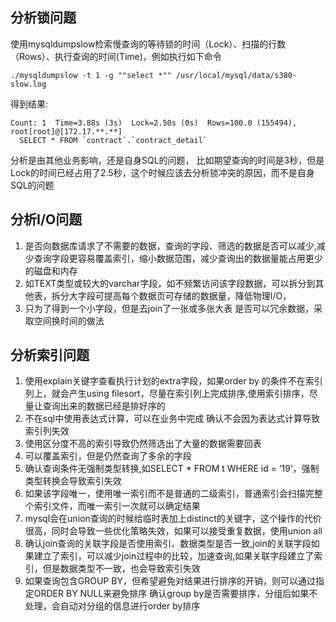 ## 分析锁问题
使用mysqldumpslow检索慢查询的等待锁的时间（Lock）、扫描的行数（Rows）、执行查询的时间(Time)，例如执行如下命令
```code
./mysqldumpslow -t 1 -g ""select *"" /usr/local/mysql/data/s380-slow.log
```
得到结果:
```code
Count: 1  Time=3.88s (3s)  Lock=2.50s (0s)  Rows=100.0 (155494), root[root]@[172.17.**.**]
  SELECT * FROM `contract`.`contract_detail`
```	
分析是由其他业务影响，还是自身SQL的问题， 比如期望查询的时间是3秒，但是Lock的时间已经占用了2.5秒，这个时候应该去分析锁冲突的原因，而不是自身SQL的问题
## 分析I/O问题
1. 是否向数据库请求了不需要的数据，查询的字段、筛选的数据是否可以减少,减少查询字段更容易覆盖索引，缩小数据范围，减少查询出的数据量能占用更少的磁盘和内存
2. 如TEXT类型或较大的varchar字段，如不频繁访问该字段数据，可以拆分到其他表，拆分大字段可提高每个数据页可存储的数据量，降低物理I/O，
3. 只为了得到一个小字段，但是去join了一张或多张大表	是否可以冗余数据，采取空间换时间的做法
## 分析索引问题
1.	使用explain关键字查看执行计划的extra字段，如果order by 的条件不在索引列上，就会产生using filesort，尽量在索引列上完成排序,使用索引排序，尽量让查询出来的数据已经是排好序的
2. 不在sql中使用表达式计算，可以在业务中完成	确认不会因为表达式计算导致索引列失效
3. 使用区分度不高的索引导致仍然筛选出了大量的数据需要回表 
4. 可以覆盖索引，但是仍然查询了多余的字段
5. 确认查询条件无强制类型转换,如SELECT * FROM t WHERE id = ’19’，强制类型转换会导致索引失效
6. 如果该字段唯一，使用唯一索引而不是普通的二级索引，普通索引会扫描完整个索引文件，而唯一索引一次就可以确定结果
7. mysql会在union查询的时候给临时表加上distinct的关键字，这个操作的代价很高，同时会导致一些优化策略失效，如果可以接受重复数据，使用union all	
8. 确认join查询的关联字段是否使用索引、数据类型是否一致,join的关联字段如果建立了索引，可以减少join过程中的比较，加速查询,如果关联字段建立了索引，但是数据类型不一致，也会导致索引失效
9. 如果查询包含GROUP BY，但希望避免对结果进行排序的开销，则可以通过指定ORDER BY NULL来避免排序	确认group by是否需要排序，分组后如果不处理，会自动对分组的信息进行order by排序
		
		
		
		
		
		
